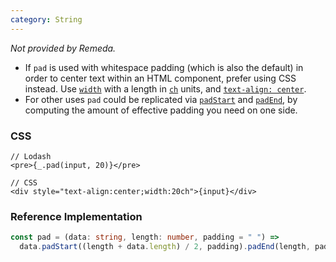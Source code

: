 ```yaml
---
category: String
---
```


_Not provided by Remeda._

- If `pad` is used with whitespace padding (which is also the default) in order
  to center text within an HTML component, prefer using CSS instead. Use
  [`width`](https://developer.mozilla.org/en-US/docs/Web/CSS/width) with a
  length in [`ch`](https://developer.mozilla.org/en-US/docs/Web/CSS/length#ch)
  units, and [`text-align: center`](https://developer.mozilla.org/en-US/docs/Web/CSS/text-align).
- For other uses `pad` could be replicated via [`padStart`](https://developer.mozilla.org/en-US/docs/Web/JavaScript/Reference/Global_Objects/String/padStart)
  and [`padEnd`](https://developer.mozilla.org/en-US/docs/Web/JavaScript/Reference/Global_Objects/String/padEnd),
  by computing the amount of effective padding you need on one side.

### CSS

```tsx
// Lodash
<pre>{_.pad(input, 20)}</pre>

// CSS
<div style="text-align:center;width:20ch">{input}</div>
```

### Reference Implementation

```ts
const pad = (data: string, length: number, padding = " ") =>
  data.padStart((length + data.length) / 2, padding).padEnd(length, padding);
```
